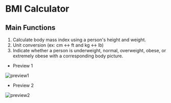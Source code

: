 # BMI Calculator

## Main Functions
1. Calculate body mass index using a person's height and weight.
2. Unit conversion (ex: cm <-> ft and kg <-> lb)
3. Indicate whether a person is underweight, normal, overweight, obese, or extremely obese with a corresponding body picture.

- Preview 1

![preview1](https://user-images.githubusercontent.com/113051612/189254693-754c01ae-f73b-44ad-a965-7e5427878784.gif)

- Preview 2

![preview2](https://user-images.githubusercontent.com/113051612/189254841-a269378a-db37-46e8-af34-ed036b57a452.gif)

